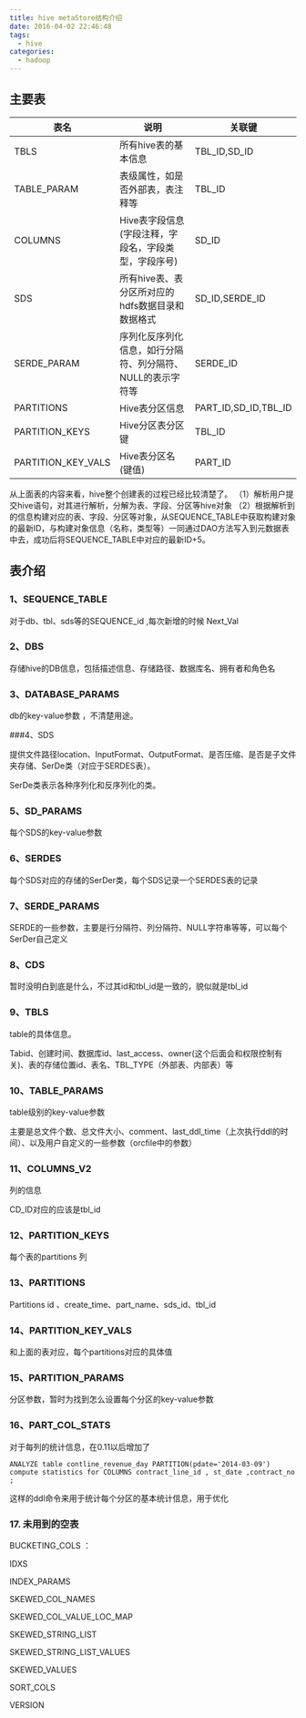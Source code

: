 ```yaml
---
title: hive metaStore结构介绍
date: 2016-04-02 22:46:48
tags: 
  - hive
categories:
  - hadoop
---
```

## 主要表

| 表名               | 说明                                                       | 关联键               |
| -------------------- | ------------------------------------------------------------ | ---------------------- |
| TBLS               | 所有hive表的基本信息                                       | TBL_ID,SD_ID         |
| TABLE_PARAM        | 表级属性，如是否外部表，表注释等                           | TBL_ID               |
| COLUMNS            | Hive表字段信息(字段注释，字段名，字段类型，字段序号)       | SD_ID                |
| SDS                | 所有hive表、表分区所对应的hdfs数据目录和数据格式           | SD_ID,SERDE_ID       |
| SERDE_PARAM        | 序列化反序列化信息，如行分隔符、列分隔符、NULL的表示字符等 | SERDE_ID             |
| PARTITIONS         | Hive表分区信息                                             | PART_ID,SD_ID,TBL_ID |
| PARTITION_KEYS     | Hive分区表分区键                                           | TBL_ID               |
| PARTITION_KEY_VALS | Hive表分区名(键值)                                         | PART_ID              |


从上面表的内容来看，hive整个创建表的过程已经比较清楚了。
   （1）解析用户提交hive语句，对其进行解析，分解为表、字段、分区等hive对象
   （2）根据解析到的信息构建对应的表、字段、分区等对象，从SEQUENCE_TABLE中获取构建对象的最新ID，与构建对象信息（名称，类型等）一同通过DAO方法写入到元数据表中去，成功后将SEQUENCE_TABLE中对应的最新ID+5。


## 表介绍

### 1、SEQUENCE_TABLE 

 对于db、tbl、sds等的SEQUENCE_id ,每次新增的时候 Next_Val


### 2、DBS

存储hive的DB信息，包括描述信息、存储路径、数据库名、拥有者和角色名

### 3、DATABASE_PARAMS 
db的key-value参数 ，不清楚用途。

###4、SDS

提供文件路径location、InputFormat、OutputFormat、是否压缩、是否是子文件夹存储、SerDe类（对应于SERDES表）。

SerDe类表示各种序列化和反序列化的类。

### 5、SD_PARAMS 

每个SDS的key-value参数

### 6、SERDES 

每个SDS对应的存储的SerDer类，每个SDS记录一个SERDES表的记录

### 7、SERDE_PARAMS

SERDE的一些参数，主要是行分隔符、列分隔符、NULL字符串等等，可以每个SerDer自己定义 

### 8、CDS  

暂时没明白到底是什么，不过其id和tbl_id是一致的，貌似就是tbl_id

### 9、TBLS 

table的具体信息。 

Tabid、创建时间、数据库id、last_access、owner(这个后面会和权限控制有关)、表的存储位置id、表名、TBL_TYPE（外部表、内部表）等

### 10、TABLE_PARAMS 

table级别的key-value参数

主要是总文件个数、总文件大小、comment、last_ddl_time（上次执行ddl的时间）、以及用户自定义的一些参数（orcfile中的参数）



### 11、COLUMNS_V2  

列的信息

CD_ID对应的应该是tbl_id  

### 12、PARTITION_KEYS

每个表的partitions 列 

### 13、PARTITIONS 

Partitions id 、create_time、part_name、sds_id、tbl_id

### 14、PARTITION_KEY_VALS

和上面的表对应，每个partitions对应的具体值 

### 15、PARTITION_PARAMS

分区参数，暂时为找到怎么设置每个分区的key-value参数

### 16、PART_COL_STATS

对于每列的统计信息，在0.11以后增加了 

`ANALYZE table contline_revenue_day PARTITION(pdate='2014-03-09') compute statistics for COLUMNS contract_line_id , st_date ,contract_no ; `

这样的ddl命令来用于统计每个分区的基本统计信息，用于优化 

  

### 17.     未用到的空表

BUCKETING_COLS ：

IDXS

INDEX_PARAMS

SKEWED_COL_NAMES

SKEWED_COL_VALUE_LOC_MAP

SKEWED_STRING_LIST

SKEWED_STRING_LIST_VALUES

SKEWED_VALUES

SORT_COLS

VERSION



